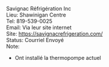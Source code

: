 Savignac Réfrigération Inc  
Lieu: Shawinigan Centre  
Tel: 819-539-0025  
Email: Via leur site internet  
Site: https://savignacrefrigeration.com/  
Status: Courriel Envoyé  
Note:
- Ont installé la thermopompe actuel